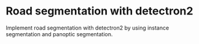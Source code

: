 # Road segmentation with detectron2
 Implement road segmentation with detectron2 by using instance segmentation and panoptic segmentation.
